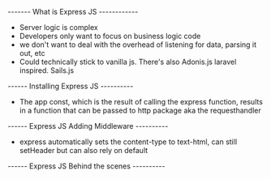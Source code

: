 ------- What is Express JS ------------
- Server logic is complex
- Developers only want to focus on business logic code
- we don't want to deal with the overhead of listening for data, parsing it out, etc
- Could technically stick to vanilla js. There's also Adonis.js laravel inspired. Sails.js

------ Installing Express JS ----------
- The app const, which is the result of calling the express function, results in a function that can be passed to http package aka the requesthandler


------ Express JS Adding Middleware ----------
- express automatically sets the content-type to text-html, can still setHeader but can also rely on default 

------ Express JS Behind the scenes ----------
